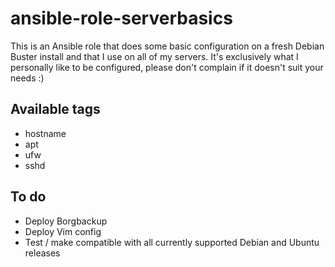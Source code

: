 # ansible-role-serverbasics
This is an Ansible role that does some basic configuration on a fresh Debian Buster install and that I use on all of my servers. It's exclusively what I personally like to be configured, please don't complain if it doesn't suit your needs :)

## Available tags
- hostname
- apt
- ufw
- sshd

## To do
- Deploy Borgbackup
- Deploy Vim config
- Test / make compatible with all currently supported Debian and Ubuntu releases
